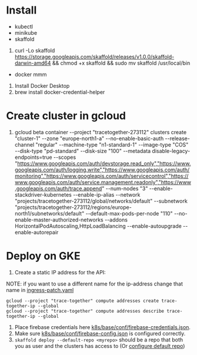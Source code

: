 # Install
* kubectl
* minikube
* skaffold
 1. curl -Lo skaffold https://storage.googleapis.com/skaffold/releases/v1.0.0/skaffold-darwin-amd64 && chmod +x skaffold && sudo mv skaffold /usr/local/bin
* docker mmm
 1. Install Docker Desktop
 2. brew install docker-credential-helper

# Create cluster in gcloud
  1. gcloud beta container --project "tracetogether-273112" clusters create "cluster-1" --zone "europe-north1-a" --no-enable-basic-auth --release-channel "regular" --machine-type "n1-standard-1" --image-type "COS" --disk-type "pd-standard" --disk-size "100" --metadata disable-legacy-endpoints=true --scopes "https://www.googleapis.com/auth/devstorage.read_only","https://www.googleapis.com/auth/logging.write","https://www.googleapis.com/auth/monitoring","https://www.googleapis.com/auth/servicecontrol","https://www.googleapis.com/auth/service.management.readonly","https://www.googleapis.com/auth/trace.append" --num-nodes "3" --enable-stackdriver-kubernetes --enable-ip-alias --network "projects/tracetogether-273112/global/networks/default" --subnetwork "projects/tracetogether-273112/regions/europe-north1/subnetworks/default" --default-max-pods-per-node "110" --no-enable-master-authorized-networks --addons HorizontalPodAutoscaling,HttpLoadBalancing --enable-autoupgrade --enable-autorepair

# Deploy on GKE

1. Create a static IP address for the API:

NOTE: if you want to use a different name for the ip-address 
change that name in [ingress-patch.yaml](k8s/overlays/gke/ingress-patch.yaml)

```
gcloud --project "trace-together" compute addresses create trace-together-ip --global
gcloud --project "trace-together" compute addresses describe trace-together-ip --global 
```
1. Place firebase credentials here [k8s/base/conf/firebase-credentials.json](k8s/base/conf/).
2. Make sure [k8s/base/conf/firebase-config.json](k8s/base/conf/firebase-config.json) is configured correctly.
3. `skaffold deploy --default-repo <myrepo>` <myrepo> should be a repo that both you as user and the clusters has access to (Or [configure default repo](https://skaffold.dev/docs/environment/image-registries/))
